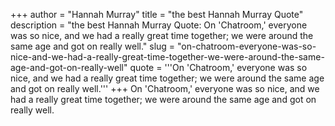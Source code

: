 +++
author = "Hannah Murray"
title = "the best Hannah Murray Quote"
description = "the best Hannah Murray Quote: On 'Chatroom,' everyone was so nice, and we had a really great time together; we were around the same age and got on really well."
slug = "on-chatroom-everyone-was-so-nice-and-we-had-a-really-great-time-together-we-were-around-the-same-age-and-got-on-really-well"
quote = '''On 'Chatroom,' everyone was so nice, and we had a really great time together; we were around the same age and got on really well.'''
+++
On 'Chatroom,' everyone was so nice, and we had a really great time together; we were around the same age and got on really well.
